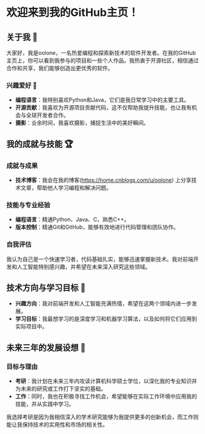 # 欢迎来到我的GitHub主页！

## 关于我 👋

大家好，我是oolone，一名热爱编程和探索新技术的软件开发者。在我的GitHub主页上，你可以看到我参与的项目和一些个人作品。我热衷于开源社区，相信通过合作和共享，我们能够创造出更优秀的软件。

### 兴趣爱好 🌟

- **编程语言**：我特别喜欢Python和Java，它们是我日常学习中的主要工具。
- **开源贡献**：我喜欢为开源项目贡献代码，这不仅帮助我提升技能，也让我有机会与全球开发者合作。
- **摄影**：业余时间，我喜欢摄影，捕捉生活中的美好瞬间。

## 我的成就与技能 🏆

### 成就与成果

- **技术博客**：我会在我的博客(https://home.cnblogs.com/u/oolone) 上分享技术文章，帮助他人学习编程和解决问题。

### 技能与专业经验

- **编程语言**：精通Python、Java、C，熟悉C++。
- **版本控制**：精通Git和GitHub，能够有效地进行代码管理和团队协作。

### 自我评估

我认为自己是一个快速学习者，代码基础扎实，能够迅速掌握新技术。我对前端开发和人工智能特别感兴趣，并希望在未来深入研究这些领域。

## 技术方向与学习目标 🎯

- **兴趣方向**：我对前端开发和人工智能充满热情，希望在这两个领域内进一步发展。
- **学习目标**：我最想学习的是深度学习和机器学习算法，以及如何将它们应用到实际项目中。

## 未来三年的发展设想 🚀

### 目标与理由

- **考研**：我计划在未来三年内攻读计算机科学硕士学位，以深化我的专业知识并为未来的研究或工作打下坚实的基础。
- **工作**：同时，我也在积极寻找工作机会，希望能够在实际工作环境中应用我的技能，并从实践中学习。

我选择考研是因为我相信深入的学术研究能够为我提供更多的创新机会，而工作则能让我保持技术的实用性和市场的相关性。
